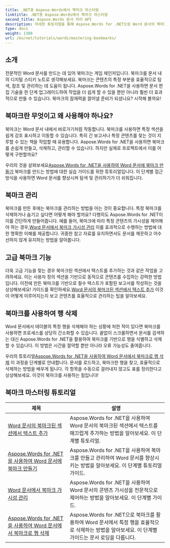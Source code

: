 ```yaml
---
title: .NET용 Aspose.Words에서 북마크 마스터링
linktitle: .NET용 Aspose.Words에서 북마크 마스터링
second_title: Aspose.Words 문서 처리 API
description: 자세한 튜토리얼을 통해 Aspose.Words for .NET으로 Word 문서의 북마크를 마스터하는 방법을 알아보세요. 문서 관리 기술을 향상시키세요.
type: docs
weight: 1380
url: /ko/net/tutorials/words/mastering-bookmarks/
---
```

## 소개

전문적인 Word 문서를 만드는 데 있어 북마크는 게임 체인저입니다. 북마크를 문서 내의 디지털 스티키 노트로 생각해보세요. 북마크는 콘텐츠의 특정 부분을 효율적으로 탐색, 참조 및 관리하는 데 도움이 됩니다. Aspose.Words for .NET을 사용하면 문서 편집 기술을 한 단계 업그레이드하여 작업을 더 쉽게 할 수 있을 뿐만 아니라 훨씬 더 효과적으로 만들 수 있습니다. 북마크의 잠재력을 끌어낼 준비가 되셨나요? 시작해 볼까요!

## 북마크란 무엇이고 왜 사용해야 하나요?

북마크는 Word 문서 내에서 바로가기처럼 작동합니다. 북마크를 사용하면 특정 섹션을 쉽게 강조 표시하고 이동할 수 있습니다. 특히 긴 보고서나 특정 콘텐츠를 찾는 것이 지루할 수 있는 책을 작업할 때 유용합니다. Aspose.Words for .NET을 사용하면 북마크를 손쉽게 만들고, 삭제하고, 관리할 수 있습니다. 하지만 실제로 프로젝트에서 이를 어떻게 구현할까요?

 우리의 것을 살펴보세요[Aspose.Words for .NET을 사용하여 Word 문서에 북마크 만들기](./create-bookmark-in-word-document/) 북마크를 만드는 방법에 대한 실습 가이드를 위한 튜토리얼입니다. 이 단계별 접근 방식을 사용하면 Word 문서를 향상시켜 탐색 및 관리하기가 더 쉬워집니다.

## 북마크 관리

 북마크를 만든 후에는 북마크를 관리하는 방법을 아는 것이 중요합니다. 특정 북마크를 삭제하거나 숨기고 싶다면 어떻게 해야 할까요? 다행히도 Aspose.Words for .NET이 이를 간단하게 만들어줍니다. 예를 들어, 북마크에 따라 특정 콘텐츠의 가시성을 제어해야 하는 경우,[Word 문서에서 북마크 가시성 관리](./manage-bookmark-visibility-word-document/) 이를 효과적으로 수행하는 방법에 대한 명확한 이해를 제공합니다. 귀중한 참고 자료를 유지하면서도 문서를 깨끗하고 어수선하지 않게 유지하는 방법을 알아봅니다.

## 고급 북마크 기능

 더욱 고급 기능을 찾는 경우 북마크된 섹션에서 텍스트를 추가하는 것과 같은 작업을 고려하세요. 이는 사용자 정의 섹션을 기반으로 동적으로 콘텐츠를 수집하는 강력한 방법입니다. 이전에 만든 북마크를 기반으로 필수 텍스트가 포함된 보고서를 작성하는 것을 상상해보세요! 가이드를 확인하세요.[Word 문서의 북마크된 섹션에서 텍스트 추가](./append-text-from-bookmarked-sections/) 이것이 어떻게 이루어지는지 보고 콘텐츠를 효율적으로 관리하는 팁을 알아보세요.

## 북마크를 사용하여 행 삭제

Word 문서에서 테이블의 특정 행을 삭제해야 하는 상황에 처한 적이 있다면 북마크를 사용하면 프로세스를 상당히 간소화할 수 있습니다. 끝없이 스크롤하면서 문서를 검색하는 대신 Aspose.Words for .NET을 활용하여 북마크를 기반으로 행을 식별하고 삭제할 수 있습니다. 이 방법은 시간을 절약할 뿐만 아니라 오류 가능성도 줄여줍니다. 

 우리의 튜토리얼[Aspose.Words for .NET을 사용하여 Word 문서에서 북마크로 행 삭제](./delete-row-by-bookmark-word-documents/) 이 과정을 단계별로 안내합니다. 문서를 로드하고, 북마크한 행을 찾고, 효율적으로 삭제하는 방법을 배우게 됩니다. 각 항목을 수동으로 걸러내지 않고도 표를 정리한다고 상상해보세요. 이것이 북마크를 사용하는 힘입니다! 


 ## 북마크 마스터링 튜토리얼
| 제목 | 설명 |
| --- | --- |
| [Word 문서의 북마크된 섹션에서 텍스트 추가](./append-text-from-bookmarked-sections/) | Aspose.Words for .NET을 사용하여 Word 문서의 북마크된 섹션에서 텍스트를 매끄럽게 추가하는 방법을 알아보세요. 이 단계별 튜토리얼. |
| [Aspose.Words for .NET을 사용하여 Word 문서에 북마크 만들기](./create-bookmark-in-word-document/) | Aspose.Words for .NET을 사용하여 북마크를 만들고 관리하여 Word 문서를 향상시키는 방법을 알아보세요. 이 단계별 튜토리얼 가이드. |
| [Word 문서에서 북마크 가시성 관리](./manage-bookmark-visibility-word-document/) | Aspose.Words for .NET을 사용하여 Word 문서의 콘텐츠 가시성을 전문적으로 제어하는 방법을 알아보세요. 이 단계별 가이드. |
| [Aspose.Words for .NET을 사용하여 Word 문서에서 북마크로 행 삭제](./delete-row-by-bookmark-word-documents/) | Aspose.Words for .NET으로 북마크를 활용하여 Word 문서에서 특정 행을 효율적으로 삭제하는 방법을 알아보세요. 이 단계별 가이드는 문서 로딩을 다룹니다. |